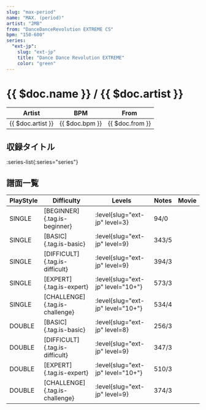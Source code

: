 ```yaml
---
slug: "max-period"
name: "MAX. (period)"
artist: "2MB"
from: "DanceDanceRevolution EXTREME CS"
bpm: "150-600"
series:
  "ext-jp":
    slug: "ext-jp"
    title: "Dance Dance Revolution EXTREME"
    color: "green"
---
```


# {{ $doc.name }} / {{ $doc.artist }}

|Artist|BPM|From|
|------|---|----|
|{{ $doc.artist }}|{{ $doc.bpm }}|{{ $doc.from }}|

## 収録タイトル

:series-list{:series="series"}

## 譜面一覧

|PlayStyle|Difficulty|Levels|Notes|Movie|
|---------|----------|------|-----|-----|
|SINGLE|[BEGINNER]{.tag.is-beginner}|:level{slug="ext-jp" level=3}|94/0||
|SINGLE|[BASIC]{.tag.is-basic}|:level{slug="ext-jp" level=9}|343/5||
|SINGLE|[DIFFICULT]{.tag.is-difficult}|:level{slug="ext-jp" level=9}|394/3||
|SINGLE|[EXPERT]{.tag.is-expert}|:level{slug="ext-jp" level="10+"}|573/3||
|SINGLE|[CHALLENGE]{.tag.is-challenge}|:level{slug="ext-jp" level="10+"}|534/4||
|DOUBLE|[BASIC]{.tag.is-basic}|:level{slug="ext-jp" level=8}|256/3||
|DOUBLE|[DIFFICULT]{.tag.is-difficult}|:level{slug="ext-jp" level=9}|347/3||
|DOUBLE|[EXPERT]{.tag.is-expert}|:level{slug="ext-jp" level="10+"}|510/3||
|DOUBLE|[CHALLENGE]{.tag.is-challenge}|:level{slug="ext-jp" level=9}|374/3||
